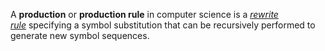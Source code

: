 A **production** or **production rule** in computer science is a _[rewrite rule](https://en.wikipedia.org/wiki/Rewrite_rule "Rewrite rule")_ specifying a symbol substitution that can be recursively performed to generate new symbol sequences.